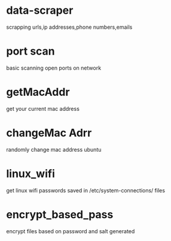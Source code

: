 # data-scraper
scrapping urls,ip addresses,phone numbers,emails
# port scan
 basic scanning open ports on network
# getMacAddr
 get your current mac address
# changeMac Adrr
 randomly change mac address ubuntu
# linux_wifi
 get linux wifi passwords saved in /etc/system-connections/ files

 # encrypt_based_pass
encrypt files based on password and salt generated
